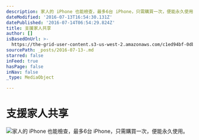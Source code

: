 ```yaml
---
description: 家人的 iPhone 也能檢查，最多6台 iPhone，只需購買一次，便能永久使用。
dateModified: '2016-07-13T16:54:30.131Z'
datePublished: '2016-07-14T06:54:29.824Z'
title: 支援家人共享
author: []
isBasedOnUrl: >-
  https://the-grid-user-content.s3-us-west-2.amazonaws.com/c1ed94bf-0db4-40cb-a37e-ef77f00f6c1b.jpg
sourcePath: _posts/2016-07-13-.md
starred: false
inFeed: true
hasPage: false
inNav: false
_type: MediaObject

---
```

# 支援家人共享
![家人的 iPhone 也能檢查，最多6台 iPhone，只需購買一次，便能永久使用。](https://s3-us-west-2.amazonaws.com/the-grid-img/p/10dc2bcaf60eb04a6bd5ef6d88a5c67560952e98.jpg)